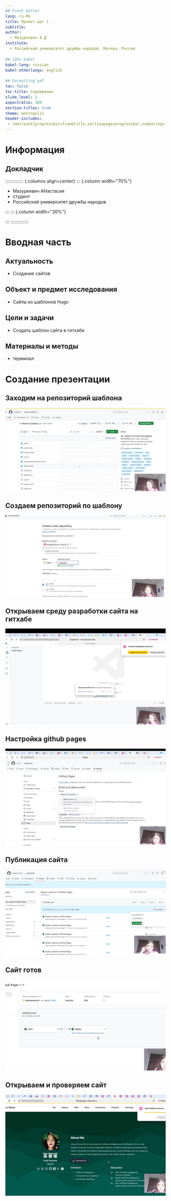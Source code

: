 ```yaml
---
## Front matter
lang: ru-RU
title: Проект шаг 1
subtitle: 
author:
  - Мазуркевич А Д
institute:
  - Российский университет дружбы народов, Москва, Россия

## i18n babel
babel-lang: russian
babel-otherlangs: english

## Formatting pdf
toc: false
toc-title: Содержание
slide_level: 2
aspectratio: 169
section-titles: true
theme: metropolis
header-includes:
 - \metroset{progressbar=frametitle,sectionpage=progressbar,numbering=fraction}
---
```


# Информация

## Докладчик

:::::::::::::: {.columns align=center}
::: {.column width="70%"}

  * Мазуркевич АНастасия
  * студент
  * Российский университет дружбы народов

:::
::: {.column width="30%"}


:::
::::::::::::::

# Вводная часть

## Актуальность

- Создание сайтов

## Объект и предмет исследования

- Сайты из шаблонов Hugo

## Цели и задачи

- Создать шаблон сайта в гитхабе

## Материалы и методы

- терминал

# Создание презентации

## Заходим на репозиторий шаблона

![](./image/1.jpg)

## Создаем репозиторий по шаблону

![](./image/3.jpg)

## Открываем среду разработки сайта на гитхабе

![](./image/4.jpg)

## Настройка github pages

![](./image/5.jpg)

## Публикация сайта

![](./image/6.jpg)

## Сайт готов

![](./image/7.jpg)

## Открываем и проверяем сайт

![](./image/8.jpg)

